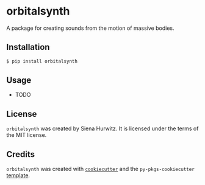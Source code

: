 # orbitalsynth

A package for creating sounds from the motion of massive bodies.

## Installation

```bash
$ pip install orbitalsynth
```

## Usage

- TODO

## License

`orbitalsynth` was created by Siena Hurwitz. It is licensed under the terms of the MIT license.

## Credits

`orbitalsynth` was created with [`cookiecutter`](https://cookiecutter.readthedocs.io/en/latest/) and the `py-pkgs-cookiecutter` [template](https://github.com/py-pkgs/py-pkgs-cookiecutter).
